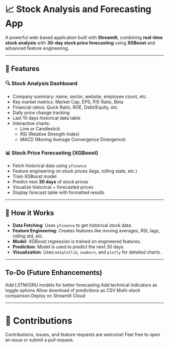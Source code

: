 # 📈 Stock Analysis and Forecasting App 

A powerful web-based application built with **Streamlit**, combining **real-time stock analysis** with **30-day stock price forecasting** using **XGBoost** and advanced feature engineering.

---

## 🚀 Features

### 🔍 Stock Analysis Dashboard
- Company summary: name, sector, website, employee count, etc.
- Key market metrics: Market Cap, EPS, P/E Ratio, Beta
- Financial ratios: Quick Ratio, ROE, Debt/Equity, etc.
- Daily price change tracking
- Last 10 days historical data table
- Interactive charts:
  - Line or Candlestick
  - RSI (Relative Strength Index)
  - MACD (Moving Average Convergence Divergence)

### 📊 Stock Price Forecasting (XGBoost)
- Fetch historical data using `yfinance`
- Feature engineering on stock prices (lags, rolling stats, etc.)
- Train XGBoost model
- Predict next **30 days** of stock prices
- Visualize historical + forecasted prices
- Display forecast table with formatted results

---

## 🧪 How it Works

- **Data Fetching**: Uses `yfinance` to get historical stock data.
- **Feature Engineering**: Creates features like moving averages, RSI, lags, rolling std, etc.
- **Model**: XGBoost regression is trained on engineered features.
- **Prediction**: Model is used to predict the next 30 days.
- **Visualization**: Uses `matplotlib`, `seaborn`, and `plotly` for detailed charts.

---

## To-Do (Future Enhancements)

Add LSTM/GRU models for better forecasting
Add technical indicators as toggle options
Allow download of predictions as CSV
Multi-stock comparison
Deploy on Streamlit Cloud

---

# 🤝 Contributions
Contributions, issues, and feature requests are welcome! Feel free to open an issue or submit a pull request.




